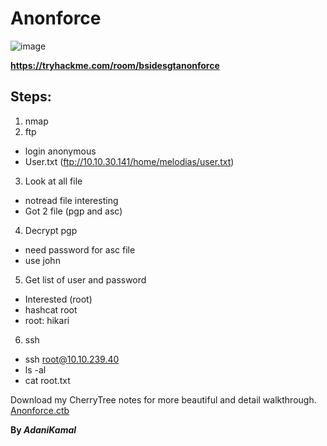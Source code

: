 # Anonforce 

![image](https://user-images.githubusercontent.com/44063862/83507421-1be59a00-a4fb-11ea-990c-20acc14ecfff.png)

**https://tryhackme.com/room/bsidesgtanonforce**

## Steps:

1) nmap
2) ftp
- login anonymous
- User.txt (ftp://10.10.30.141/home/melodias/user.txt)
3) Look at all file
- notread file interesting
- Got 2 file (pgp and asc)
4) Decrypt pgp
- need password for asc file
- use john
5) Get list of user and password
- Interested (root)
- hashcat root 
- root: hikari
6) ssh
- ssh root@10.10.239.40
- ls -al
- cat root.txt

Download my CherryTree notes for more beautiful and detail walkthrough. [Anonforce.ctb](https://github.com/AdaniKamal/TryHackMe/blob/master/Anonforce/Anonforce.ctb)

**By _AdaniKamal_**
